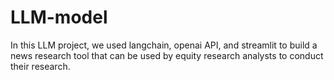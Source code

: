 # LLM-model

In this LLM project, we used langchain, openai API, and streamlit to build a news research tool that can be used by equity research analysts to conduct their research.
